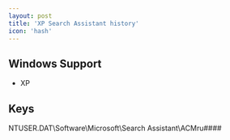 ```yaml
---
layout: post
title: 'XP Search Assistant history'
icon: 'hash'
---
```


## Windows Support

- XP



## Keys

NTUSER.DAT\Software\Microsoft\Search Assistant\ACMru\####


